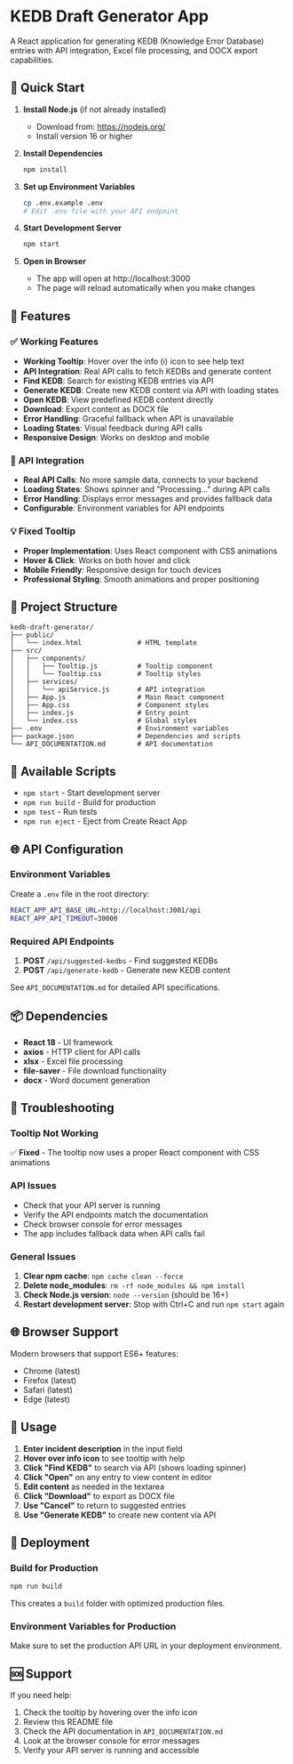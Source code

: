 # KEDB Draft Generator App

A React application for generating KEDB (Knowledge Error Database) entries with API integration, Excel file processing, and DOCX export capabilities.

## 🚀 Quick Start

1. **Install Node.js** (if not already installed)
   - Download from: https://nodejs.org/
   - Install version 16 or higher

2. **Install Dependencies**
   ```bash
   npm install
   ```

3. **Set up Environment Variables**
   ```bash
   cp .env.example .env
   # Edit .env file with your API endpoint
   ```

4. **Start Development Server**
   ```bash
   npm start
   ```

5. **Open in Browser**
   - The app will open at http://localhost:3000
   - The page will reload automatically when you make changes

## 🎯 Features

### ✅ **Working Features**
- **Working Tooltip**: Hover over the info (ℹ) icon to see help text
- **API Integration**: Real API calls to fetch KEDBs and generate content
- **Find KEDB**: Search for existing KEDB entries via API
- **Generate KEDB**: Create new KEDB content via API with loading states
- **Open KEDB**: View predefined KEDB content directly
- **Download**: Export content as DOCX file
- **Error Handling**: Graceful fallback when API is unavailable
- **Loading States**: Visual feedback during API calls
- **Responsive Design**: Works on desktop and mobile

### 🔧 **API Integration**
- **Real API Calls**: No more sample data, connects to your backend
- **Loading States**: Shows spinner and "Processing..." during API calls
- **Error Handling**: Displays error messages and provides fallback data
- **Configurable**: Environment variables for API endpoints

### 💡 **Fixed Tooltip**
- **Proper Implementation**: Uses React component with CSS animations
- **Hover & Click**: Works on both hover and click
- **Mobile Friendly**: Responsive design for touch devices
- **Professional Styling**: Smooth animations and proper positioning

## 📁 Project Structure

```
kedb-draft-generator/
├── public/
│   └── index.html              # HTML template
├── src/
│   ├── components/
│   │   ├── Tooltip.js          # Tooltip component
│   │   └── Tooltip.css         # Tooltip styles
│   ├── services/
│   │   └── apiService.js       # API integration
│   ├── App.js                  # Main React component
│   ├── App.css                 # Component styles
│   ├── index.js                # Entry point
│   └── index.css               # Global styles
├── .env                        # Environment variables
├── package.json                # Dependencies and scripts
└── API_DOCUMENTATION.md        # API documentation
```

## 🔧 Available Scripts

- `npm start` - Start development server
- `npm run build` - Build for production
- `npm test` - Run tests
- `npm run eject` - Eject from Create React App

## 🌐 API Configuration

### Environment Variables

Create a `.env` file in the root directory:

```bash
REACT_APP_API_BASE_URL=http://localhost:3001/api
REACT_APP_API_TIMEOUT=30000
```

### Required API Endpoints

1. **POST** `/api/suggested-kedbs` - Find suggested KEDBs
2. **POST** `/api/generate-kedb` - Generate new KEDB content

See `API_DOCUMENTATION.md` for detailed API specifications.

## 📦 Dependencies

- **React 18** - UI framework
- **axios** - HTTP client for API calls
- **xlsx** - Excel file processing
- **file-saver** - File download functionality
- **docx** - Word document generation

## 🐛 Troubleshooting

### Tooltip Not Working
✅ **Fixed** - The tooltip now uses a proper React component with CSS animations

### API Issues
- Check that your API server is running
- Verify the API endpoints match the documentation
- Check browser console for error messages
- The app includes fallback data when API calls fail

### General Issues
1. **Clear npm cache**: `npm cache clean --force`
2. **Delete node_modules**: `rm -rf node_modules && npm install`
3. **Check Node.js version**: `node --version` (should be 16+)
4. **Restart development server**: Stop with Ctrl+C and run `npm start` again

## 🌐 Browser Support

Modern browsers that support ES6+ features:
- Chrome (latest)
- Firefox (latest)
- Safari (latest)
- Edge (latest)

## 📝 Usage

1. **Enter incident description** in the input field
2. **Hover over info icon** to see tooltip with help
3. **Click "Find KEDB"** to search via API (shows loading spinner)
4. **Click "Open"** on any entry to view content in editor
5. **Edit content** as needed in the textarea
6. **Click "Download"** to export as DOCX file
7. **Use "Cancel"** to return to suggested entries
8. **Use "Generate KEDB"** to create new content via API

## 🚀 Deployment

### Build for Production
```bash
npm run build
```

This creates a `build` folder with optimized production files.

### Environment Variables for Production
Make sure to set the production API URL in your deployment environment.

## 🆘 Support

If you need help:
1. Check the tooltip by hovering over the info icon
2. Review this README file
3. Check the API documentation in `API_DOCUMENTATION.md`
4. Look at the browser console for error messages
5. Verify your API server is running and accessible